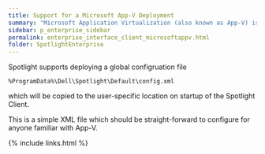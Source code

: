 ```yaml
---
title: Support for a Microsoft App-V Deployment
summary: "Microsoft Application Virtualization (also known as App-V) is an application virtualization and application streaming solution from Microsoft. This page provides information regarding running a Spotlight Client in an App-V deployment."
sidebar: p_enterprise_sidebar
permalink: enterprise_interface_client_microsoftappv.html
folder: SpotlightEnterprise
---
```





Spotlight supports deploying a global configruation file

```
%ProgramData%\Dell\Spotlight\Default\config.xml
```

which will be copied to the user-specific location on startup of the Spotlight Client.

This is a simple XML file which should be straight-forward to configure for anyone familiar with App-V.

{% include links.html %}
